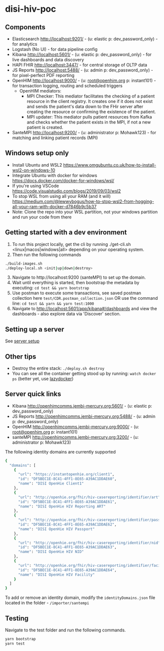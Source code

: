 # disi-hiv-poc
## Components

- Elasticsearch <http://localhost:9201/> - (u: elastic p: dev_password_only) - for analytics
- Logstash (No UI) - for data pipeline config
- Kibana <http://localhost:5601/> - (u: elastic p: dev_password_only) - for live dashboards and data discovery
- HAPI FHIR <http://localhost:3447/> - for central storage of OLTP data
- JS Reports <http://localhost:5488/> - (u: admin p: dev_password_only) - for pixel-perfect PDF reporting
- OpenHIM <http://localhost:9000/> - (u: root@openhim.org p: instant101) - for transaction logging, routing and scheduled triggers
  - OpenHIM mediators: 
    - MPI Checker: This mediator facilitates the checking of a patient resource in the client registry. It creates one if it does not exist and sends the patient's data down to the FHir server after creating the resource or confirming the existence of the patient.
    - MPI updater: This mediator pulls patient resources from Kafka and checks whether the patient exists in the MPI, if not a new patient is created.
- SanteMPI <http://localhost:9200/> - (u: administrator p: Mohawk123) - for matching and linking patient records (MPI)

## Windows setup only

- Install Ubuntu and WSL2 <https://www.omgubuntu.co.uk/how-to-install-wsl2-on-windows-10>
- Integrate Ubuntu with docker for windows <https://docs.docker.com/docker-for-windows/wsl/>
- If you're using VSCode <https://code.visualstudio.com/blogs/2019/09/03/wsl2>
- To stop WSL from using all your RAM (and it will) <https://medium.com/@lewwybogus/how-to-stop-wsl2-from-hogging-all-your-ram-with-docker-d7846b9c5b37>
- Note: Clone the repo into your WSL partition, not your windows partition and run your code from there

## Getting started with a dev environment

1. To run this project locally, get the cli by running ./get-cli.sh <linux|macos|windows|all> depending on your operating system. 
2. Then run the following commands
```sh
./build-images.sh
./deploy-local.sh <init|up|down|destroy>
```
3. Navigate to http://localhost:9200 (santeMPI) to set up the domain.
4. Wait until everything is started, then bootstrap the metadata by executing: `cd test && yarn bootstrap`
5. Use postman to execute some transactions, see saved postman collection here `test/CDR.postman_collection.json` OR use the command line: `cd test && yarn && yarn test:1000`
6. Navigate to <http://localhost:5601/app/kibana#/dashboards> and view the dashboards - also explore data via 'Discover' section.
## Setting up a server

See [server setup](server-setup.md)
## Other tips

- Destroy the entire stack: `./deploy.sh destroy`
- You can see all the container getting stood up by running: `watch docker ps` (better yet, use [lazydocker](https://github.com/jesseduffield/lazydocker))
## Server quick links

- Kibana <http://openhimcomms.jembi-mercury.org:5601/> - (u: elastic p: dev_password_only)
- JS Reports <http://openhimcomms.jembi-mercury.org:5488/> - (u: admin p: dev_password_only)
- OpenHIM <http://openhimcomms.jembi-mercury.org:9000/> - (u: root@openhim.org p: instant101)
- santeMPI <http://openhimcomms.jembi-mercury.org:3200/> - (u: administrator p: Mohawk123)


The following identity domains are currently supported

```sh
{
  "domains": [
    {
      "url": "https://instantopenhie.org/client1",
      "id": "DF5BEC1E-8C41-4FF1-8E65-A39AC1DDAE60",
      "name": "DISI OpenHie Client1"
    },
    {
      "url": "http://openhie.org/fhir/hiv-casereporting/identifier/art",
      "id": "DF5BEC1E-8C41-4FF1-8E65-A39AC1DDAE61",
      "name": "DISI OpenHie HIV Reporting ART"
    },
    {
      "url": "http://openhie.org/fhir/hiv-casereporting/identifier/passport",
      "id": "DF5BEC1E-8C41-4FF1-8E65-A39AC1DDAE62",
      "name": "DISI OpenHie HIV Passport"
    },
    {
      "url": "http://openhie.org/fhir/hiv-casereporting/identifier/nid",
      "id": "DF5BEC1E-8C41-4FF1-8E65-A39AC1DDAE63",
      "name": "DISI OpenHie HIV NID"
    },
    {
      "url": "http://openhie.org/fhir/hiv-casereporting/identifier/facility1",
      "id": "DF5BEC1E-8C41-4FF1-8E65-A39AC1DDAE64",
      "name": "DISI OpenHie HIV Facility"
    }
  ]
}
```

To add or remove an identity domain, modify the `identityDomains.json` file located in the folder - `/importer/santempi`

## Testing

Navigate to the test folder and run the following commands.

```sh
yarn bootstrap
yarn test
```
